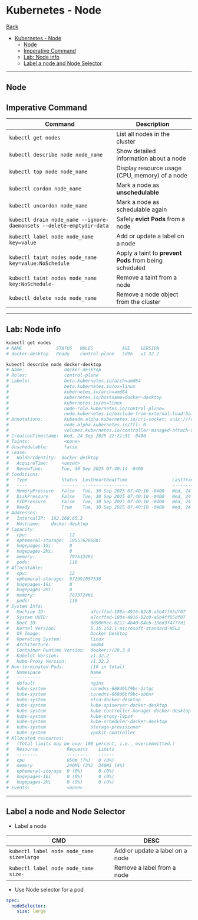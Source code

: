 # Kubernetes - Node

[Back](../../index.md)

- [Kubernetes - Node](#kubernetes---node)
  - [Node](#node)
  - [Imperative Command](#imperative-command)
  - [Lab: Node info](#lab-node-info)
  - [Label a node and Node Selector](#label-a-node-and-node-selector)

---

## Node

## Imperative Command

| Command                                                              | Description                                            |
| -------------------------------------------------------------------- | ------------------------------------------------------ |
| `kubectl get nodes`                                                  | List all nodes in the cluster                          |
| `kubectl describe node node_name`                                    | Show detailed information about a node                 |
| `kubectl top node node_name`                                         | Display resource usage (CPU, memory) of a node         |
| `kubectl cordon node_name`                                           | Mark a node as **unschedulable**                       |
| `kubectl uncordon node_name`                                         | Mark a node as schedulable again                       |
| `kubectl drain node_name --ignore-daemonsets --delete-emptydir-data` | Safely **evict Pods** from a node                      |
| `kubectl label node node_name key=value`                             | Add or update a label on a node                        |
| `kubectl taint nodes node_name key=value:NoSchedule`                 | Apply a taint to **prevent Pods** from being scheduled |
| `kubectl taint nodes node_name key:NoSchedule-`                      | Remove a taint from a node                             |
| `kubectl delete node node_name`                                      | Remove a node object from the cluster                  |

---

## Lab: Node info

```sh
kubectl get nodes
# NAME             STATUS   ROLES           AGE    VERSION
# docker-desktop   Ready    control-plane   5d9h   v1.32.2

kubectl describe node docker-desktop
# Name:               docker-desktop
# Roles:              control-plane
# Labels:             beta.kubernetes.io/arch=amd64
#                     beta.kubernetes.io/os=linux
#                     kubernetes.io/arch=amd64
#                     kubernetes.io/hostname=docker-desktop
#                     kubernetes.io/os=linux
#                     node-role.kubernetes.io/control-plane=
#                     node.kubernetes.io/exclude-from-external-load-balancers=
# Annotations:        kubeadm.alpha.kubernetes.io/cri-socket: unix:///var/run/cri-dockerd.sock
#                     node.alpha.kubernetes.io/ttl: 0
#                     volumes.kubernetes.io/controller-managed-attach-detach: true
# CreationTimestamp:  Wed, 24 Sep 2025 22:21:51 -0400
# Taints:             <none>
# Unschedulable:      false
# Lease:
#   HolderIdentity:  docker-desktop
#   AcquireTime:     <unset>
#   RenewTime:       Tue, 30 Sep 2025 07:40:14 -0400
# Conditions:
#   Type             Status  LastHeartbeatTime                 LastTransitionTime                Reason                       Message
#   ----             ------  -----------------                 ------------------                ------                       -------
#   MemoryPressure   False   Tue, 30 Sep 2025 07:40:10 -0400   Wed, 24 Sep 2025 22:21:50 -0400   KubeletHasSufficientMemory   kubelet has sufficient memory available
#   DiskPressure     False   Tue, 30 Sep 2025 07:40:10 -0400   Wed, 24 Sep 2025 22:21:50 -0400   KubeletHasNoDiskPressure     kubelet has no disk pressure
#   PIDPressure      False   Tue, 30 Sep 2025 07:40:10 -0400   Wed, 24 Sep 2025 22:21:50 -0400   KubeletHasSufficientPID      kubelet has sufficient PID available
#   Ready            True    Tue, 30 Sep 2025 07:40:10 -0400   Wed, 24 Sep 2025 22:21:52 -0400   KubeletReady                 kubelet is posting ready status
# Addresses:
#   InternalIP:  192.168.65.3
#   Hostname:    docker-desktop
# Capacity:
#   cpu:                12
#   ephemeral-storage:  1055762868Ki
#   hugepages-1Gi:      0
#   hugepages-2Mi:      0
#   memory:             7976124Ki
#   pods:               110
# Allocatable:
#   cpu:                12
#   ephemeral-storage:  972991057538
#   hugepages-1Gi:      0
#   hugepages-2Mi:      0
#   memory:             7873724Ki
#   pods:               110
# System Info:
#   Machine ID:                 a7ccffad-180a-4916-82c8-a5b4ff65df07
#   System UUID:                a7ccffad-180a-4916-82c8-a5b4ff65df07
#   Boot ID:                    089869ee-b212-4b40-84cb-156d3f4777d1
#   Kernel Version:             5.15.153.1-microsoft-standard-WSL2
#   OS Image:                   Docker Desktop
#   Operating System:           linux
#   Architecture:               amd64
#   Container Runtime Version:  docker://28.3.0
#   Kubelet Version:            v1.32.2
#   Kube-Proxy Version:         v1.32.2
# Non-terminated Pods:          (10 in total)
#   Namespace                   Name                                      CPU Requests  CPU Limits  Memory Requests  Memory Limits  Age
#   ---------                   ----                                      ------------  ----------  ---------------  -------------  ---
#   default                     nginx                                     0 (0%)        0 (0%)      0 (0%)           0 (0%)         12h
#   kube-system                 coredns-668d6bf9bc-2ztgc                  100m (0%)     0 (0%)      70Mi (0%)        170Mi (2%)     5d9h
#   kube-system                 coredns-668d6bf9bc-sb6nr                  100m (0%)     0 (0%)      70Mi (0%)        170Mi (2%)     5d9h
#   kube-system                 etcd-docker-desktop                       100m (0%)     0 (0%)      100Mi (1%)       0 (0%)         5d9h
#   kube-system                 kube-apiserver-docker-desktop             250m (2%)     0 (0%)      0 (0%)           0 (0%)         5d9h
#   kube-system                 kube-controller-manager-docker-desktop    200m (1%)     0 (0%)      0 (0%)           0 (0%)         5d9h
#   kube-system                 kube-proxy-l9pz4                          0 (0%)        0 (0%)      0 (0%)           0 (0%)         5d9h
#   kube-system                 kube-scheduler-docker-desktop             100m (0%)     0 (0%)      0 (0%)           0 (0%)         5d9h
#   kube-system                 storage-provisioner                       0 (0%)        0 (0%)      0 (0%)           0 (0%)         5d9h
#   kube-system                 vpnkit-controller                         0 (0%)        0 (0%)      0 (0%)           0 (0%)         5d9h
# Allocated resources:
#   (Total limits may be over 100 percent, i.e., overcommitted.)
#   Resource           Requests    Limits
#   --------           --------    ------
#   cpu                850m (7%)   0 (0%)
#   memory             240Mi (3%)  340Mi (4%)
#   ephemeral-storage  0 (0%)      0 (0%)
#   hugepages-1Gi      0 (0%)      0 (0%)
#   hugepages-2Mi      0 (0%)      0 (0%)
# Events:              <none>
```

---

## Label a node and Node Selector

- Label a node

| CMD                                       | DESC                            |
| ----------------------------------------- | ------------------------------- |
| `kubectl label node node_name size=large` | Add or update a label on a node |
| `kubectl label node node_name size-`      | Remove a label from a node      |

- Use Node selector for a pod

```yaml
spec:
  nodeSelector:
    size: large
```

